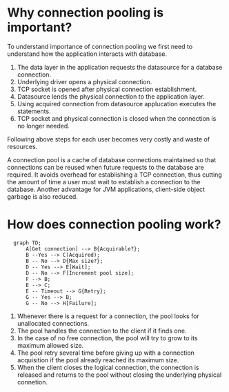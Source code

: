# Why connection pooling is important?
To understand importance of connection pooling we first need to understand how the application interacts with database.

1. The data layer in the application requests the datasource for a database connection.
2. Underlying driver opens a physical connection.
3. TCP socket is opened after physical connection establishment.
4. Datasource lends the physical connection to the application layer.
5. Using acquired connection from datasource applucation executes the statements.
6. TCP socket and physical connection is closed when the connection is no longer needed.

Following above steps for each user becomes very costly and waste of resources.

A connection pool is a cache of database connections maintained so that connections can be reused when future requests to the database are required.
It avoids overhead for establishing a TCP connection, thus cutting the amount of time a user must wait to establish a connection to the database.
Another advantage for JVM applications, client-side object garbage is also reduced.

# How does connection pooling work?

```mermaid
  graph TD;
      A[Get connection] --> B{Acquirable?};
      B --Yes --> C(Acquired);
      B -- No --> D{Max size?};
      D -- Yes --> E[Wait];
      D -- No --> F[Increment pool size];
      F --> B;
      E --> C;
      E -- Timeout --> G{Retry};
      G -- Yes --> B;
      G -- No --> H[Failure];
```

1. Whenever there is a request for a connection, the pool looks for unallocated connections.
2. The pool handles the connection to the client if it finds one.
3. In the case of no free connection, the pool will try to grow to its maximum allowed size.
4. The pool retry several time before giving up with a connection acquisition if the pool already reached its maximum size.
5. When the client closes the logical connection, the connection is released and returns to the pool without closing the underlying physical connetion.
